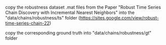 copy the robustness dataset .mat files from the Paper "Robust Time Series Chain Discovery with Incremental Nearest Neighbors" into the "data/chains/robustness/ts" folder (https://sites.google.com/view/robust-time-series-chain-22)

copy the corresponding ground truth into "data/chains/robustness/gt" folder